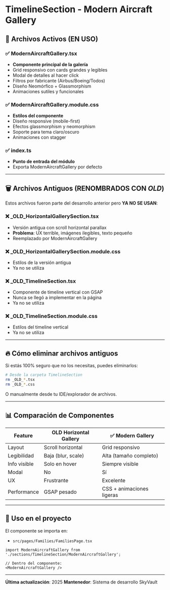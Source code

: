 # TimelineSection - Modern Aircraft Gallery

## 📁 Archivos Activos (EN USO)

### ✅ ModernAircraftGallery.tsx
- **Componente principal de la galería**
- Grid responsivo con cards grandes y legibles
- Modal de detalles al hacer click
- Filtros por fabricante (Airbus/Boeing/Todos)
- Diseño Neomórfico + Glassmorphism
- Animaciones sutiles y funcionales

### ✅ ModernAircraftGallery.module.css
- **Estilos del componente**
- Diseño responsive (mobile-first)
- Efectos glassmorphism y neomorphism
- Soporte para tema claro/oscuro
- Animaciones con stagger

### ✅ index.ts
- **Punto de entrada del módulo**
- Exporta ModernAircraftGallery por defecto

---

## 🗑️ Archivos Antiguos (RENOMBRADOS CON _OLD_)

Estos archivos fueron parte del desarrollo anterior pero **YA NO SE USAN**:

### ❌ _OLD_HorizontalGallerySection.tsx
- Versión antigua con scroll horizontal parallax
- **Problema**: UX terrible, imágenes ilegibles, texto pequeño
- Reemplazado por ModernAircraftGallery

### ❌ _OLD_HorizontalGallerySection.module.css
- Estilos de la versión antigua
- Ya no se utiliza

### ❌ _OLD_TimelineSection.tsx
- Componente de timeline vertical con GSAP
- Nunca se llegó a implementar en la página
- Ya no se utiliza

### ❌ _OLD_TimelineSection.module.css
- Estilos del timeline vertical
- Ya no se utiliza

---

## 🔥 Cómo eliminar archivos antiguos

Si estás 100% seguro que no los necesitas, puedes eliminarlos:

```bash
# Desde la carpeta TimelineSection
rm _OLD_*.tsx
rm _OLD_*.css
```

O manualmente desde tu IDE/explorador de archivos.

---

## 📊 Comparación de Componentes

| Feature | OLD Horizontal Gallery | ✅ Modern Gallery |
|---------|----------------------|------------------|
| Layout | Scroll horizontal | Grid responsivo |
| Legibilidad | Baja (blur, scale) | Alta (tamaño completo) |
| Info visible | Solo en hover | Siempre visible |
| Modal | No | Sí |
| UX | Frustrante | Excelente |
| Performance | GSAP pesado | CSS + animaciones ligeras |

---

## 🎯 Uso en el proyecto

El componente se importa en:
- `src/pages/Families/FamiliesPage.tsx`

```tsx
import ModernAircraftGallery from './sections/TimelineSection/ModernAircraftGallery';

// Dentro del componente:
<ModernAircraftGallery />
```

---

**Última actualización**: 2025
**Mantenedor**: Sistema de desarrollo SkyVault

